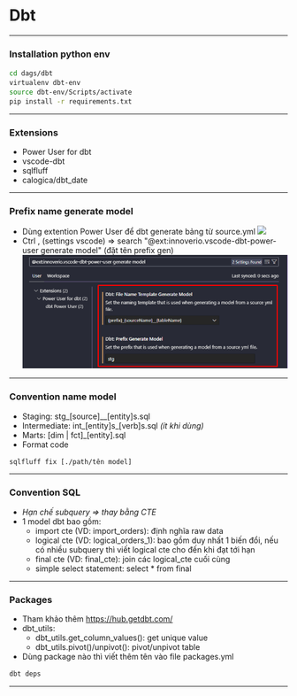# Dbt
---
### Installation python env
```bash
cd dags/dbt
virtualenv dbt-env
source dbt-env/Scripts/activate
pip install -r requirements.txt
```
---
### Extensions
- Power User for dbt
- vscode-dbt
- sqlfluff
- calogica/dbt_date

---
### Prefix name generate model
- Dùng extention Power User để dbt generate bảng từ source.yml
![](image.png)
- Ctrl , (settings vscode) => search "@ext:innoverio.vscode-dbt-power-user generate model" (đặt tên prefix gen)
![](/assets/image-1.png)
---
### Convention name model
- Staging: stg_[source]__[entity]s.sql
- Intermediate: int_[entity]s_[verb]s.sql *(ít khi dùng)*
- Marts: [dim | fct]_[entity].sql
- Format code
```bash
sqlfluff fix [./path/tên model]
```
---
### Convention SQL
- *Hạn chế subquery => thay bằng CTE*
- 1 model dbt bao gồm:
	+ import cte (VD: import_orders): định nghĩa raw data
	+ logical cte (VD: logical_orders_1): bao gồm duy nhất 1 biến đổi, nếu có nhiều subquery thì viết logical cte cho đến khi đạt tới hạn
	+ final cte (VD: final_cte): join các logical_cte cuối cùng
	+ simple select statement: select * from final

---
### Packages
- Tham khảo thêm https://hub.getdbt.com/ 
- dbt_utils:
	+ dbt_utils.get_column_values(): get unique value
	+ dbt_utils.pivot()/unpivot(): pivot/unpivot table
- Dùng package nào thì viết thêm tên vào file packages.yml
```bash
dbt deps
```
---